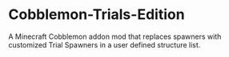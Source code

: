 # Cobblemon-Trials-Edition
A Minecraft Cobblemon addon mod that replaces spawners with customized Trial Spawners in a user defined structure list.

